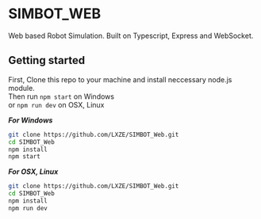 # SIMBOT_WEB
Web based Robot Simulation. Built on Typescript, Express and WebSocket.

## Getting started

First, Clone this repo to your machine and install neccessary node.js module.  
Then run `npm start` on Windows  
or `npm run dev` on OSX, Linux

**_For Windows_**

```bash
git clone https://github.com/LXZE/SIMBOT_Web.git
cd SIMBOT_Web
npm install
npm start
```

**_For OSX, Linux_**

```bash
git clone https://github.com/LXZE/SIMBOT_Web.git
cd SIMBOT_Web
npm install
npm run dev
```

